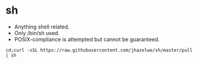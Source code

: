 # sh
* Anything shell related.
* Only /bin/sh used.
* POSIX-compliance is attempted but cannot be guaranteed.

`cd;curl -sSL https://raw.githubusercontent.com/jhazelwo/sh/master/pull | sh`
